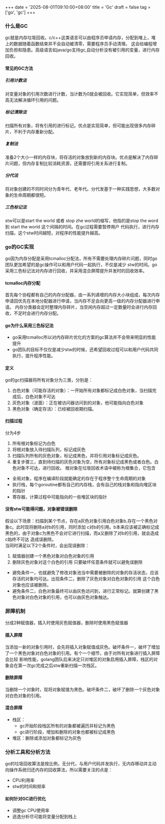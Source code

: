 +++
date = '2025-08-01T09:10:00+08:00'
title = 'Gc'
draft = false
tag = ['go', 'gc']
+++
### 什么是GC
gc就是内存垃圾回收。c/c++这类语言可以由程序员申请内存，分配到堆上，堆上的数据随着函数结束并不会自动被清零，需要程序员手动清理。
这会给编程增加负担和隐患。高级语言如java/go支持gc,自动分析没有被引用的变量，进行内存回收。
#### 常见的GC方法
##### 引用计数法
对变量对象的引用次数进行计数，当计数为0就会被回收。它实现简单，但效率不高无法解决循环引用的问题。
##### 标记清除法
扫描所有对象，将有引用的进行标记。优点是实现简单，但可能出现很多内存碎片，不利于内存重新分配。
##### 复制法
准备2个大小一样的内存块，将存活的对象放到新的内存块。优点是解决了内存碎片问题，但内存复制比较消耗资源，还需要将引用关系进行复制。
##### 分代法
将对象创建的不同时间分为青年代、老年代。分代发基于一种实践思想，大多数对象的生命周期都很短。
##### 三色标记法
stw可以是start the world 或者 stop zhe world的缩写，他指的是stop the word 到 start the world 这个间隔的时间。在gc过程需要暂停用户
代码执行，进行内存扫描，这个stw时间越短，对程序的性能提升越高。
### go的GC实现
go因为内存分配是采用tcmalloc分配法，所有不需要处理内存碎片问题，同时go团队更加希望的是gc操作可以和用户代码一起执行，不仅是减少
stw的时间。go采用三色标记法对内存进行回收，并采用混合屏障提升并发时的回收效率。
#### tcmalloc内存分配
首先每个协程都有自己的内存分配器，由一系列递增的内存大小块组成，每次内存申请回优先在本地分配器进行申请，当内存不足会向更高一级的内存分配器进行申请。
内存分类器会定时整理内存碎片，当空闲内存超过一定数量时会进行内存回收，不足时会进行内存分配。
#### go为什么采用三色标记法
* go采用tcmalloc所以对内存碎片优化的方案的gc算法并不会带来明显的性能提升
* go团队的目标不仅仅是减少stw的时候，还希望回收过程可以和用户代码共同执行，提升程序性能。
#### 定义
go的gc扫描器将所有对象分为三类，分别是：
1. 白色对象（可能存活的对象）：一开始所有对象都标记成白色对象，当扫描完成后，白色对象不可达
2. 灰色对象（波面）：正在被访问器访问到的对象，他可能指向白色对象
3. 黑色对象（确定存活）：已经被回收期扫描。
#### 扫描过程
分为4步
1. 所有根对象标记为白色
2. 将根对象放入待扫描队列，标记成灰色
3. 扫描队列所有的灰色对象，标记成黑色，并将引用对象标记成灰色。
4. 重复步骤三，直到待扫描的灰色对象为空，所有对象标记成黑色或者白色。白色对象不可达，进行回收。
根对象在垃圾回收术语中被称为根集合，它包含
* 全局对象，程序在编译阶段就能确定的存在于程序整个生命周期的对象
* 执行栈，每个goroutine都有自己的内存栈，会有自己的栈对象和指向堆区块的指针
* 寄存器，计算过程中可能指向的一些堆区块的指针
#### 没有stw可能得问题，对象被错误删除
假设以下场景：扫描到某个节点，存在a灰色对象引用白色对象b,存在一个黑色对象c。此时现将删除a对b的引用，同时添加
c对b的引用。b本来应该被正确标记成黑色的，由于对象c为黑色不会对它进行扫描，而a又删除了对b的引用，就会造成c始终不可达
造成误删除。  
当同时满足以下2个条件时，会出现误删除：
1. 赋值器创建一个黑色对象对白色对象的引用
2. 删除灰色对象对这个白色的引用
只要破坏任意条件就可以避免误删除
* 避免条件一，也就避免了修改对象池当中需要被删除的对象的存活状态，应该存活的对象均可达。出现条件二，删除了灰色对象对白色对象的引用
这个白色对象也应该被删除。
* 避免条件二，白色对象最终可以由灰色访问到，进行正常标记。就算创建了黑色对象对白色对象的引用，也可以由灰色对象触达。
### 屏障机制
分成2种赋值器，插入时使用灰色赋值器，删除时使用黑色赋值器
#### 插入屏障
当添加一新的对象引用时，会先将插入对象赋值成灰色。破坏条件一，破坏了增加了一个黑色对象对白色对象的引用。有个一个细节，由于对所有对象进行插入屏障会比较
影响性能，golang团队后来决定只对堆区的对象启用插入屏障，栈区的对象会在第一次gc完成之后stw重新扫描一次栈区。
#### 删除屏障
当删除一个对象时，现将对象赋值为黑色。破坏条件二，破坏了删除一个灰色对象对白色对象的引用。
#### 混合屏障
* 栈区：
  * gc开始阶段栈区所有的对象都被遍历并标记为黑色
  * gc进行阶段，增加和删除的对象也都被标记成黑色
* 堆区：删除或添加对象都标记为灰色
### 分析工具和分析方法
go的垃圾回收算法是按比例，无分代，与用户代码并发执行，无内存移动并主动向操作系统归还内存的回收算法，所以需要关注的点是：
* CPU利用率
* stw的时间和频率
#### 如何针对GC进行优化
* 调整gc CPU使用率
* 逃逸分析尽可能将变量分配到栈上